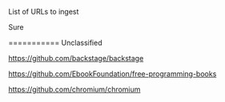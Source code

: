 List of URLs to ingest

Sure






===========
Unclassified

https://github.com/backstage/backstage

https://github.com/EbookFoundation/free-programming-books

https://github.com/chromium/chromium